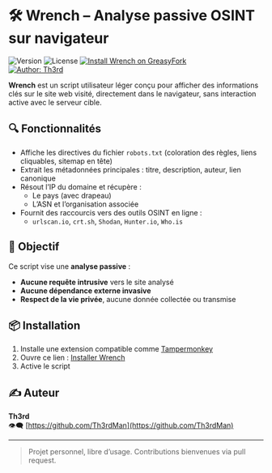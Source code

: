 # 🛠 Wrench – Analyse passive OSINT sur navigateur

![Version](https://img.shields.io/badge/Version-2.5.1-blue)
![License](https://img.shields.io/badge/License-GPLv3-teal)
[![Install Wrench on GreasyFork](https://img.shields.io/badge/Install-GreasyFork-red.svg)](https://greasyfork.org/fr/scripts/538478-wrench)  
[![Author: Th3rd](https://img.shields.io/badge/github-Th3rdMan-181717?logo=github)](https://github.com/Th3rdMan)


**Wrench** est un script utilisateur léger conçu pour afficher des informations clés sur le site web visité, directement dans le navigateur, sans interaction active avec le serveur cible.

## 🔍 Fonctionnalités

- Affiche les directives du fichier `robots.txt` (coloration des règles, liens cliquables, sitemap en tête)
- Extrait les métadonnées principales : titre, description, auteur, lien canonique
- Résout l’IP du domaine et récupère :
  - Le pays (avec drapeau)
  - L’ASN et l’organisation associée
- Fournit des raccourcis vers des outils OSINT en ligne :
  - `urlscan.io`, `crt.sh`, `Shodan`, `Hunter.io`, `Who.is`

## 🎯 Objectif

Ce script vise une **analyse passive** :
- **Aucune requête intrusive** vers le site analysé
- **Aucune dépendance externe invasive**
- **Respect de la vie privée**, aucune donnée collectée ou transmise

## 📦 Installation

1. Installe une extension compatible comme [Tampermonkey](https://www.tampermonkey.net/)
2. Ouvre ce lien : [Installer Wrench](https://greasyfork.org/fr/scripts/538478-wrench)
3. Active le script
   
## ✍️ Auteur

**Th3rd**  
👁️‍🗨️ [https://github.com/Th3rdMan](https://github.com/Th3rdMan)

---

> Projet personnel, libre d’usage. Contributions bienvenues via pull request.

